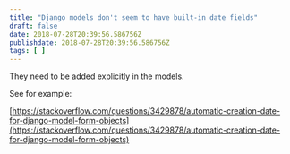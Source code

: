 ```yaml
---
title: "Django models don't seem to have built-in date fields"
draft: false
date: 2018-07-28T20:39:56.586756Z
publishdate: 2018-07-28T20:39:56.586756Z
tags: [ ]
---
```

They need to be added explicitly in the models.

See for example:

[https://stackoverflow.com/questions/3429878/automatic-creation-date-for-django-model-form-objects](https://stackoverflow.com/questions/3429878/automatic-creation-date-for-django-model-form-objects)
    